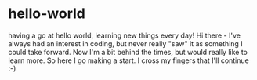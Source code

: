 # hello-world
having a go at hello world, learning new things every day!
Hi there - I've always had an interest in coding, but never really "saw" it as something I could take forward. Now I'm a bit behind the times, but would really like to learn more. 
So here I go making a start. I cross my fingers that I'll continue :-)
